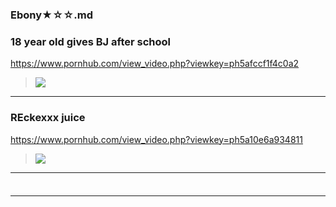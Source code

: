 ### Ebony★☆☆.md
### 18 year old gives BJ after school
https://www.pornhub.com/view_video.php?viewkey=ph5afccf1f4c0a2
>![](https://di.phncdn.com/videos/201805/17/166478831/original/(m=ecuKGgaaaa)(mh=vIp9raDs5Son9rBE)10.jpg)
---
### REckexxx juice
https://www.pornhub.com/view_video.php?viewkey=ph5a10e6a934811
>![](https://ci.phncdn.com/videos/201711/19/141711292/original/(m=ecuKGgaaaa)(mh=XMIzWr1IISmGrKWk)12.jpg)
---
### 

>![]()
---


